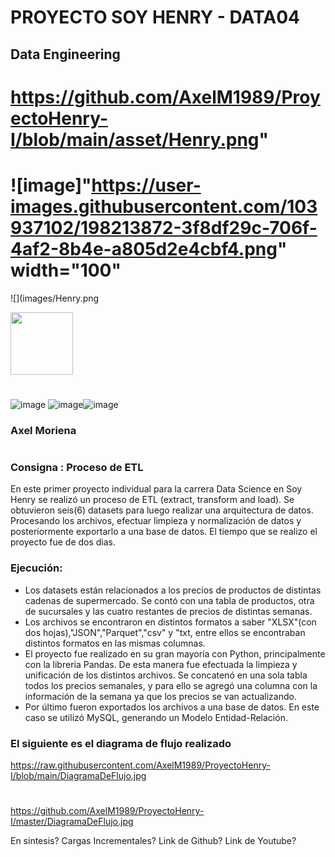# PROYECTO SOY HENRY - DATA04
 ## Data Engineering
 
 # https://github.com/AxelM1989/ProyectoHenry-I/blob/main/asset/Henry.png"

# ![image]"https://user-images.githubusercontent.com/103937102/198213872-3f8df29c-706f-4af2-8b4e-a805d2e4cbf4.png" width="100" 

![](images/Henry.png
 
 <img src="images/Henry.png" width="100">
      
 #
![image](https://user-images.githubusercontent.com/103937102/198214396-e66bbba3-e91f-429a-9972-24687230b16a.png)
![image](https://user-images.githubusercontent.com/103937102/198214481-cc721b8b-75dc-49a0-8763-86af158242cd.png)![image](https://user-images.githubusercontent.com/103937102/198214658-cc3f4e0c-4599-4e3b-94f2-f69021d550bb.png)


 
 ### Axel Moriena
 #
 
### Consigna : Proceso de ETL 

En este primer proyecto individual para la carrera Data Science en Soy Henry se realizó un proceso de ETL (extract, transform and load). Se obtuvieron seis(6) datasets para luego realizar una arquitectura de datos. Procesando los archivos, efectuar limpieza y normalización de datos y posteriormente exportarlo a una base de datos.
El tiempo que se realizo el proyecto fue de dos dias.

### Ejecución:
* Los datasets están relacionados a los precios de productos de distintas cadenas de supermercado. Se contó con una tabla de productos, otra de sucursales y las cuatro restantes de precios de distintas semanas.
* Los archivos se encontraron en distintos formatos a saber "XLSX"(con dos hojas),"JSON","Parquet","csv" y "txt, entre ellos se encontraban distintos formatos en las mismas columnas.
* El proyecto fue realizado en su gran mayoría con Python, principalmente con la libreria Pandas. De esta manera fue efectuada la limpieza y unificación de los distintos archivos. Se concatenó en una sola tabla todos los precios semanales, y para ello se agregó una columna con la información de la semana ya que los precios se van actualizando.
* Por último fueron exportados los archivos a una base de datos. En este caso se utilizó MySQL, generando un Modelo Entidad-Relación. 

### El siguiente es el diagrama de flujo realizado

https://raw.githubusercontent.com/AxelM1989/ProyectoHenry-I/blob/main/DiagramaDeFlujo.jpg
#
https://github.com/AxelM1989/ProyectoHenry-I/master/DiagramaDeFlujo.jpg

En sintesis?
Cargas Incrementales? Link de Github? Link de Youtube?

